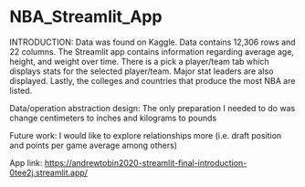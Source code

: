# NBA_Streamlit_App
INTRODUCTION:
Data was found on Kaggle. Data contains 12,306 rows and 22 columns. The Streamlit app contains information regarding average age, height, and weight over time. 
There is a pick a player/team tab which displays stats for the selected player/team. Major stat leaders are also displayed. Lastly, the colleges and countries that produce
the most NBA are listed.

Data/operation abstraction design:
The only preparation I needed to do was change centimeters to inches and kilograms to pounds

Future work:
I would like to explore relationships more (i.e. draft position and points per game average among others)

App link: https://andrewtobin2020-streamlit-final-introduction-0tee2j.streamlit.app/
